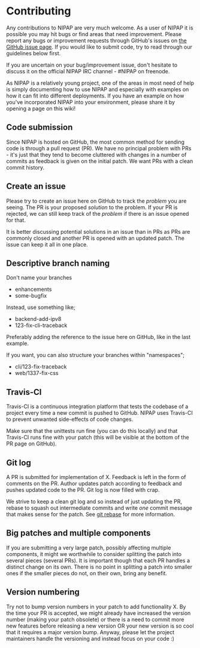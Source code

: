 # Contributing
Any contributions to NIPAP are very much welcome. As a user of NIPAP it is possible you may hit bugs or find areas that need improvement. Please report any bugs or improvement requests through GitHub's issues on [the GitHub issue page](http://github.com/SpriteLink/NIPAP/issues). If you would like to submit code, try to read through our guidelines below first.

If you are uncertain on your bug/improvement issue, don't hesitate to discuss it on the official NIPAP IRC channel - #NIPAP on freenode.

As NIPAP is a relatively young project, one of the areas in most need of help is simply documenting how to use NIPAP and especially with examples on how it can fit into different deployments. If you have an example on how you've incorporated NIPAP into your environment, please share it by opening a page on this wiki!

## Code submission

Since NIPAP is hosted on GitHub, the most common method for sending code is through a pull request (PR). We have no principal problem with PRs - it's just that they tend to become cluttered with changes in a number of commits as feedback is given on the initial patch. We want PRs with a clean commit history. 

## Create an issue
Please try to create an issue here on GitHub to track the _problem_ you are seeing. The PR is your proposed _solution_ to the problem. If your PR is rejected, we can still keep track of the _problem_ if there is an issue opened for that.

It is better discussing potential solutions in an issue than in PRs as PRs are commonly closed and another PR is opened with an updated patch. The issue can keep it all in one place.


## Descriptive  branch naming
Don't name your branches
* enhancements
* some-bugfix

Instead, use something like;
* backend-add-ipv8
* 123-fix-cli-traceback

Preferably adding the reference to the issue here on GitHub, like in the last example.

If you want, you can also structure your branches within "namespaces";
* cli/123-fix-traceback
* web/1337-fix-css


## Travis-CI
Travis-CI is a continuous integration platform that tests the codebase of a project every time a new commit is pushed to GitHub. NIPAP uses Travis-CI to prevent unwanted side-effects of code changes.

Make sure that the unittests run fine (you can do this locally) and that Travis-CI runs fine with your patch (this will be visible at the bottom of the PR page on GitHub).


## Git log
A PR is submitted for implementation of X. Feedback is left in the form of comments on the PR. Author updates patch according to feedback and pushes updated code to the PR. Git log is now filled with crap.

We strive to keep a clean git log and so instead of just updating the PR, rebase to squash out intermediate commits and write _one_ commit message that makes sense for the patch. See [git rebase](https://github.com/SpriteLink/NIPAP/wiki/git-rebase) for more information.


## Big patches and multiple components
If you are submitting a very large patch, possibly affecting multiple components, it might we worthwhile to consider splitting the patch into several pieces (several PRs). It is important though that each PR handles a distinct change on its own. There is no point in splitting a patch into smaller ones if the smaller pieces do not, on their own, bring any benefit.


## Version numbering
Try not to bump version numbers in your patch to add functionality X. By the time your PR is accepted, we might already have increased the version number (making your patch obsolete) or there is a need to commit more new features before releasing a new version OR your new version is so cool that it requires a major version bump. Anyway, please let the project maintainers handle the versioning and instead focus on your code :)